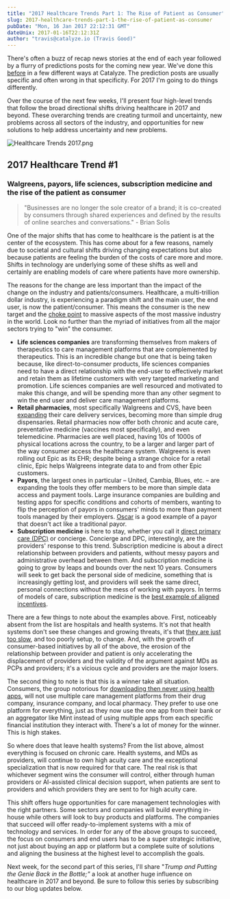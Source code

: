 ```yaml
---
title: "2017 Healthcare Trends Part 1: The Rise of Patient as Consumer"
slug: 2017-healthcare-trends-part-1-the-rise-of-patient-as-consumer
pubDate: "Mon, 16 Jan 2017 22:12:31 GMT"
dateUnix: 2017-01-16T22:12:31Z
author: "travis@catalyze.io (Travis Good)"
---
```


There's often a buzz of recap news stories at the end of each year followed by a flurry of predictions posts for the coming new year. We've done this [before][1] in a few different ways at Catalyze. The prediction posts are usually specific and often wrong in that specificity. For 2017 I'm going to do things differently.

Over the course of the next few weeks, I'll present four high-level trends that follow the broad directional shifts driving healthcare in 2017 and beyond. These overarching trends are creating turmoil and uncertainty, new problems across all sectors of the industry, and opportunities for new solutions to help address uncertainty and new problems.

![Healthcare Trends 2017.png][2]

## 2017 Healthcare Trend #1

### Walgreens, payors, life sciences, subscription medicine and the rise of the patient as consumer

> "Businesses are no longer the sole creator of a brand; it is co-created by consumers through shared experiences and defined by the results of online searches and conversations." - Brian Solis

One of the major shifts that has come to healthcare is the patient is at the center of the ecosystem. This has come about for a few reasons, namely due to societal and cultural shifts driving changing expectations but also because patients are feeling the burden of the costs of care more and more. Shifts in technology are underlying some of these shifts as well and certainly are enabling models of care where patients have more ownership.

The reasons for the change are less important than the impact of the change on the industry and patients/consumers. Healthcare, a multi-trillion dollar industry, is experiencing a paradigm shift and the main user, the end user, is now the patient/consumer. This means the consumer is the new target and the [choke point][3] to massive aspects of the most massive industry in the world. Look no further than the myriad of initiatives from all the major sectors trying to "win" the consumer.

* **Life sciences companies** are transforming themselves from makers of therapeutics to care management platforms that are complemented by therapeutics. This is an incredible change but one that is being taken because, like direct-to-consumer products, life sciences companies need to have a direct relationship with the end-user to effectively market and retain them as lifetime customers with very targeted marketing and promotion. Life sciences companies are well resourced and motivated to make this change, and will be spending more than any other segment to win the end user and deliver care management platforms.
* **Retail pharmacies**, most specifically Walgreens and CVS, have been [expanding][4] their care delivery services, becoming more than simple drug dispensaries. Retail pharmacies now offer both chronic and acute care, preventative medicine (vaccines most specifically), and even telemedicine. Pharmacies are well placed, having 10s of 1000s of physical locations across the country, to be a larger and larger part of the way consumer access the healthcare system. Walgreens is even rolling out Epic as its EHR; despite being a strange choice for a retail clinic, Epic helps Walgreens integrate data to and from other Epic customers.
* **Payors**, the largest ones in particular – United, Cambia, Blues, etc. – are expanding the tools they offer members to be more than simple data access and payment tools. Large insurance companies are building and testing apps for specific conditions and cohorts of members, wanting to flip the perception of payors in consumers' minds to more than payment tools managed by their employers. [Oscar][5] is a good example of a payor that doesn't act like a traditional payor.
* **Subscription medicine** is here to stay, whether you call it [direct primary care (DPC)][6] or concierge. Concierge and DPC, interestingly, are the providers' response to this trend. Subscription medicine is about a direct relationship between providers and patients, without messy payors and administrative overhead between them. And subscription medicine is going to grow by leaps and bounds over the next 10 years. Consumers will seek to get back the personal side of medicine, something that is increasingly getting lost, and providers will seek the same direct, personal connections without the mess of working with payors. In terms of models of care, subscription medicine is the [best example of aligned incentives][7].

There are a few things to note about the examples above. First, noticeably absent from the list are hospitals and health systems. It's not that health systems don't see these changes and growing threats, it's that [they are just too slow][8], and too poorly setup, to change. And, with the growth of consumer-based initiatives by all of the above, the erosion of the relationship between provider and patient is only accelerating the displacement of providers and the validity of the argument against MDs as PCPs and providers; it's a vicious cycle and providers are the major losers.

The second thing to note is that this is a winner take all situation. Consumers, the group notorious for [downloading then never using health apps][9], will not use multiple care management platforms from their drug company, insurance company, and local pharmacy. They prefer to use one platform for everything,  just as they now use the one app from their bank or an aggregator like Mint instead of using multiple apps from each specific financial institution they interact with. There's a lot of money for the winner. This is high stakes.

So where does that leave health systems? From the list above, almost everything is focused on chronic care. Health systems, and MDs as providers, will continue to own high acuity care and the exceptional specialization that is now required for that care. The real risk is that whichever segment wins the consumer will control, either through human providers or AI-assisted clinical decision support, when patients are sent to providers and which providers they are sent to for high acuity care.

This shift offers huge opportunities for care management technologies with the right partners. Some sectors and companies will build everything in-house while others will look to buy products and platforms. The companies that succeed will offer ready-to-implement systems with a mix of technology and services. In order for any of the above groups to succeed, the focus on consumers and end users has to be a super strategic initiative, not just about buying an app or platform but a complete suite of solutions and aligning the business at the highest level to accomplish the goals.

Next week, for the second part of this series,  I'll share "_Trump and Putting the Genie Back in the Bottle;"_ a look at another huge influence on healthcare in 2017 and beyond. Be sure to follow this series by subscribing to our blog updates below. 

[1]: http://content.catalyze.io/blog/5-predictions-for-digital-health-in-2016
[2]: http://content.catalyze.io/hs-fs/hubfs/Healthcare%20Trends%202017.png?t=1485819661317&width=632&height=369&name=Healthcare%20Trends%202017.png
[3]: http://content.catalyze.io/blog/dimensions-of-big-data-for-healthcare
[4]: http://www.forbes.com/sites/greatspeculations/2015/08/28/walgreens-steps-up-retail-clinic-expansion-as-demand-for-convenient-care-grows/#54753a247020
[5]: https://www.hioscar.com/
[6]: http://www.dpcare.org/about1-ccz5
[7]: http://medicaleconomics.modernmedicine.com/medical-economics/news/direct-primary-care-may-become-norm
[8]: http://www.healthcare-informatics.com/news-item/payment/aha-cms-simplify-cardiac-bundled-payment-model-slow-pace-change
[9]: http://mhealthintelligence.com/news/consumer-survey-sees-sharp-increase-in-mhealth.-telemedicine-use
